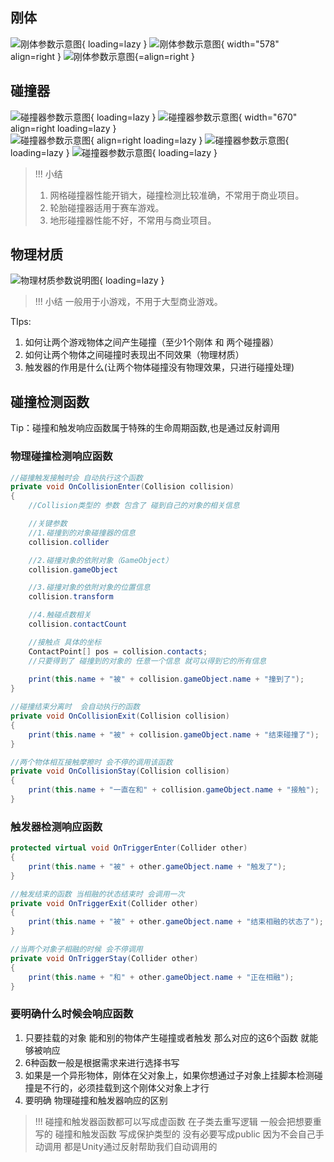 ## 刚体
![刚体参数示意图](../Image/Unity/刚体参数说明图/刚体参数1.png){ loading=lazy }
![刚体参数示意图](../Image/Unity/刚体参数说明图/刚体参数2.png){ width="578" align=right }
![刚体参数示意图](../Image/Unity/刚体参数说明图/刚体参数3.png){=align=right }

## 碰撞器
![碰撞器参数示意图](../Image/Unity/碰撞器参数说明/碰撞器参数说明1.png){ loading=lazy }
![碰撞器参数示意图](../Image/Unity/碰撞器参数说明/碰撞器参数说明2.png){ width="670" align=right loading=lazy }  
![碰撞器参数示意图](../Image/Unity/碰撞器参数说明/碰撞器参数说明3.png){ align=right loading=lazy }
![碰撞器参数示意图](../Image/Unity/碰撞器参数说明/碰撞器参数说明4.png){ loading=lazy }
![碰撞器参数示意图](../Image/Unity/碰撞器参数说明/碰撞器参数说明5.png){ loading=lazy }
> !!! 小结
> 1. 网格碰撞器性能开销大，碰撞检测比较准确，不常用于商业项目。
> 2. 轮胎碰撞器适用于赛车游戏。
> 3. 地形碰撞器性能不好，不常用与商业项目。

## 物理材质
![物理材质参数说明图](../Image/Unity/物理材质参数说明/物理材质参数说明.png){ loading=lazy }
> !!! 小结
> 一般用于小游戏，不用于大型商业游戏。

TIps:  
1. 如何让两个游戏物体之间产生碰撞（至少1个刚体 和 两个碰撞器）  
2. 如何让两个物体之间碰撞时表现出不同效果（物理材质）  
3. 触发器的作用是什么(让两个物体碰撞没有物理效果，只进行碰撞处理)  

## 碰撞检测函数
Tip：碰撞和触发响应函数属于特殊的生命周期函数,也是通过反射调用
### 物理碰撞检测响应函数

``` c#
//碰撞触发接触时会 自动执行这个函数
private void OnCollisionEnter(Collision collision)
{
    //Collision类型的 参数 包含了 碰到自己的对象的相关信息

    //关键参数
    //1.碰撞到的对象碰撞器的信息
    collision.collider

    //2.碰撞对象的依附对象（GameObject）
    collision.gameObject

    //3.碰撞对象的依附对象的位置信息
    collision.transform

    //4.触碰点数相关
    collision.contactCount

    //接触点 具体的坐标
    ContactPoint[] pos = collision.contacts;
    //只要得到了 碰撞到的对象的 任意一个信息 就可以得到它的所有信息
    
    print(this.name + "被" + collision.gameObject.name + "撞到了");
}

//碰撞结束分离时  会自动执行的函数
private void OnCollisionExit(Collision collision)
{
    print(this.name + "被" + collision.gameObject.name + "结束碰撞了");
}

//两个物体相互接触摩擦时 会不停的调用该函数
private void OnCollisionStay(Collision collision)
{
    print(this.name + "一直在和" + collision.gameObject.name + "接触");
}
```

### 触发器检测响应函数
``` c#
protected virtual void OnTriggerEnter(Collider other)
{
    print(this.name + "被" + other.gameObject.name + "触发了");
}

//触发结束的函数 当相融的状态结束时 会调用一次
private void OnTriggerExit(Collider other)
{
    print(this.name + "被" + other.gameObject.name + "结束相融的状态了");
}

//当两个对象子相融的时候 会不停调用
private void OnTriggerStay(Collider other)
{
    print(this.name + "和" + other.gameObject.name + "正在相融");
}
```

### 要明确什么时候会响应函数
1. 只要挂载的对象 能和别的物体产生碰撞或者触发 那么对应的这6个函数 就能够被响应
2. 6种函数一般是根据需求来进行选择书写
3. 如果是一个异形物体，刚体在父对象上，如果你想通过子对象上挂脚本检测碰撞是不行的，必须挂载到这个刚体父对象上才行
4. 要明确 物理碰撞和触发器响应的区别

> !!! 碰撞和触发器函数都可以写成虚函数 在子类去重写逻辑
> 一般会把想要重写的 碰撞和触发函数 写成保护类型的 没有必要写成public 因为不会自己手动调用 都是Unity通过反射帮助我们自动调用的